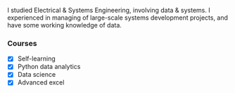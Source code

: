 I studied Electrical & Systems Engineering, involving data & systems. I experienced in managing of large-scale systems development projects, and have some working knowledge of data.

### Courses
- [x] Self-learning
- [x] Python data analytics
- [x] Data science
- [x] Advanced excel

<br />


